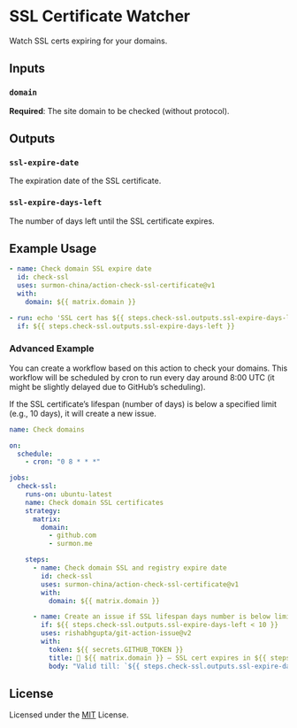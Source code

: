 # SSL Certificate Watcher

Watch SSL certs expiring for your domains.

## Inputs

### `domain`

**Required**: The site domain to be checked (without protocol).

## Outputs

### `ssl-expire-date`

The expiration date of the SSL certificate.

### `ssl-expire-days-left`

The number of days left until the SSL certificate expires.

## Example Usage

```yaml
- name: Check domain SSL expire date
  id: check-ssl
  uses: surmon-china/action-check-ssl-certificate@v1
  with:
    domain: ${{ matrix.domain }}

- run: echo 'SSL cert has ${{ steps.check-ssl.outputs.ssl-expire-days-left }} days left'
  if: ${{ steps.check-ssl.outputs.ssl-expire-days-left }}
```

### Advanced Example

You can create a workflow based on this action to check your domains. This workflow will be scheduled by cron to run every day around 8:00 UTC (it might be slightly delayed due to GitHub’s scheduling).

If the SSL certificate’s lifespan (number of days) is below a specified limit (e.g., 10 days), it will create a new issue.

```yaml
name: Check domains

on:
  schedule:
    - cron: "0 8 * * *"

jobs:
  check-ssl:
    runs-on: ubuntu-latest
    name: Check domain SSL certificates
    strategy:
      matrix:
        domain:
          - github.com
          - surmon.me

    steps:
      - name: Check domain SSL and registry expire date
        id: check-ssl
        uses: surmon-china/action-check-ssl-certificate@v1
        with:
          domain: ${{ matrix.domain }}

      - name: Create an issue if SSL lifespan days number is below limit
        if: ${{ steps.check-ssl.outputs.ssl-expire-days-left < 10 }}
        uses: rishabhgupta/git-action-issue@v2
        with:
          token: ${{ secrets.GITHUB_TOKEN }}
          title: 🧨 ${{ matrix.domain }} — SSL cert expires in ${{ steps.check-ssl.outputs.ssl-expire-days-left }} days
          body: "Valid till: `${{ steps.check-ssl.outputs.ssl-expire-date }}`"
```

## License

Licensed under the [MIT](/LICENSE) License.
